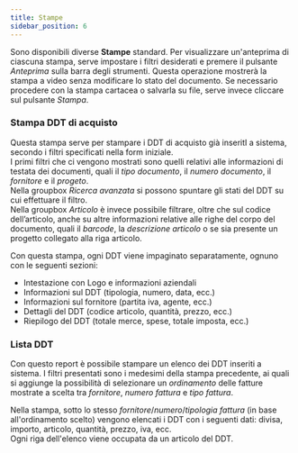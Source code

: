 ```yaml
---
title: Stampe
sidebar_position: 6
---
```


Sono disponibili diverse **Stampe** standard. Per visualizzare un'anteprima di ciascuna stampa, serve impostare i filtri desiderati e premere il pulsante *Anteprima* sulla barra degli strumenti. Questa operazione mostrerà la stampa a video senza modificare lo stato del documento. Se necessario procedere con la stampa cartacea o salvarla su file, serve invece cliccare sul pulsante *Stampa*.

### Stampa DDT di acquisto

Questa stampa serve per stampare i DDT di acquisto già inseritI a sistema, secondo i filtri specificati nella form iniziale.   
I primi filtri che ci vengono mostrati sono quelli relativi alle informazioni di testata dei documenti, quali il *tipo documento*, il *numero documento*, il *fornitore* e il *progeto*.    
Nella groupbox *Ricerca avanzata* si possono spuntare gli stati del DDT su cui effettuare il filtro.    
Nella groupbox *Articolo* è invece possibile filtrare, oltre che sul codice dell’articolo, anche su altre informazioni relative alle righe del corpo del documento, quali il *barcode*, la *descrizione articolo* o se sia presente un progetto collegato alla riga articolo.    

Con questa stampa, ogni DDT viene impaginato separatamente, ognuno con le seguenti sezioni:
- Intestazione con Logo e informazioni aziendali
- Informazioni sul DDT (tipologia, numero, data, ecc.)
- Informazioni sul fornitore (partita iva, agente, ecc.)
- Dettagli del DDT (codice articolo, quantità, prezzo, ecc.)
- Riepilogo del DDT (totale merce, spese, totale imposta, ecc.)


### Lista DDT

Con questo report è possibile stampare un elenco dei DDT inseriti a sistema. I filtri presentati sono i medesimi della stampa precedente, ai quali si aggiunge la possibilità di selezionare un *ordinamento* delle fatture mostrate a scelta tra *fornitore*, *numero fattura* e *tipo fattura*.    

Nella stampa, sotto lo stesso *fornitore*/*numero*/*tipologia fattura* (in base all'ordinamento scelto) vengono elencati i DDT con i seguenti dati: divisa, importo, articolo, quantità, prezzo, iva, ecc.      
Ogni riga dell'elenco viene occupata da un articolo del DDT.
